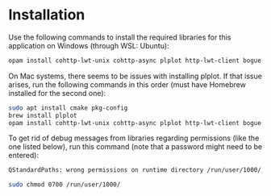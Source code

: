 # Installation
Use the following commands to install the required libraries for this application on Windows (through WSL: Ubuntu):

```bash
opam install cohttp-lwt-unix cohttp-async plplot http-lwt-client bogue tsdl tsdl-image tsdl-ttf lablgtk3 cairo2
```

On Mac systems, there seems to be issues with installing plplot. If that issue arises, run the following commands in this order (must have Homebrew installed for the second one):

```bash
sudo apt install cmake pkg-config
brew install plplot
opam install cohttp-lwt-unix cohttp-async plplot http-lwt-client bogue tsdl tsdl-image tsdl-ttf lablgtk3 cairo2
```

To get rid of debug messages from libraries regarding permissions (like the one listed below), run this command (note that a password might need to be entered):

```bash
QStandardPaths: wrong permissions on runtime directory /run/user/1000/, 0755 instead of 0700

sudo chmod 0700 /run/user/1000/
```